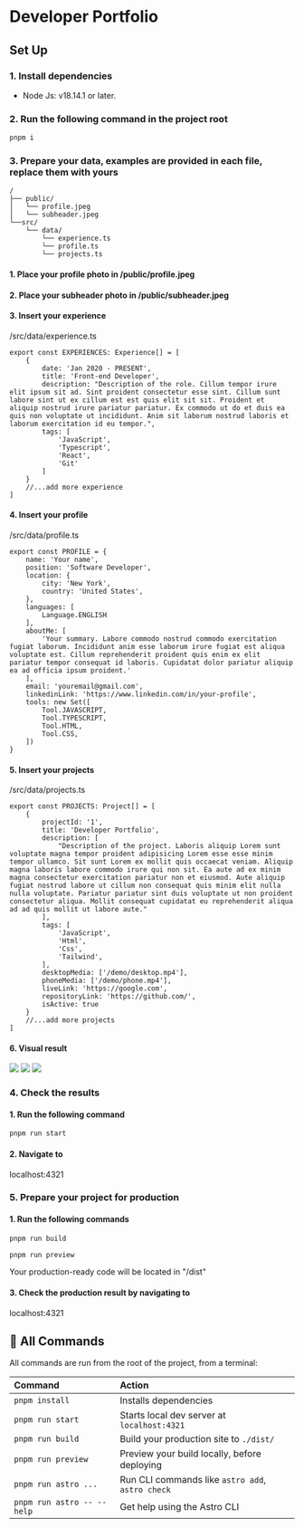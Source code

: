 # Developer Portfolio

## Set Up

### 1. Install dependencies

-   Node Js: v18.14.1 or later.

### 2. Run the following command in the project root

```sh
pnpm i
```

### 3. Prepare your data, examples are provided in each file, replace them with yours

```text
/
├── public/
│   └── profile.jpeg
│	└── subheader.jpeg
└──src/
    └── data/
        └── experience.ts
        └── profile.ts
        └── projects.ts
```

#### 1. Place your profile photo in /public/profile.jpeg

#### 2. Place your subheader photo in /public/subheader.jpeg

#### 3. Insert your experience

/src/data/experience.ts

```
export const EXPERIENCES: Experience[] = [
	{
		date: 'Jan 2020 - PRESENT',
		title: 'Front-end Developer',
		description: "Description of the role. Cillum tempor irure elit ipsum sit ad. Sint proident consectetur esse sint. Cillum sunt labore sint ut ex cillum est est quis elit sit sit. Proident et aliquip nostrud irure pariatur pariatur. Ex commodo ut do et duis ea quis non voluptate ut incididunt. Anim sit laborum nostrud laboris et laborum exercitation id eu tempor.",
		tags: [
			'JavaScript',
			'Typescript',
			'React',
			'Git'
		]
	}
	//...add more experience
]
```

#### 4. Insert your profile

/src/data/profile.ts

```
export const PROFILE = {
	name: 'Your name',
	position: 'Software Developer',
	location: {
		city: 'New York',
		country: 'United States',
	},
	languages: [
		Language.ENGLISH
	],
	aboutMe: [
		'Your summary. Labore commodo nostrud commodo exercitation fugiat laborum. Incididunt anim esse laborum irure fugiat est aliqua voluptate est. Cillum reprehenderit proident quis enim ex elit pariatur tempor consequat id laboris. Cupidatat dolor pariatur aliquip ea ad officia ipsum proident.'
	],
	email: 'youremail@gmail.com',
	linkedinLink: 'https://www.linkedin.com/in/your-profile',
	tools: new Set([
		Tool.JAVASCRIPT,
		Tool.TYPESCRIPT,
		Tool.HTML,
		Tool.CSS,
	])
}
```

#### 5. Insert your projects

/src/data/projects.ts

```
export const PROJECTS: Project[] = [
	{
		projectId: '1',
		title: 'Developer Portfolio',
		description: [
			"Description of the project. Laboris aliquip Lorem sunt voluptate magna tempor proident adipisicing Lorem esse esse minim tempor ullamco. Sit sunt Lorem ex mollit quis occaecat veniam. Aliquip magna laboris labore commodo irure qui non sit. Ea aute ad ex minim magna consectetur exercitation pariatur non et eiusmod. Aute aliquip fugiat nostrud labore ut cillum non consequat quis minim elit nulla nulla voluptate. Pariatur pariatur sint duis voluptate ut non proident consectetur aliqua. Mollit consequat cupidatat eu reprehenderit aliqua ad ad quis mollit ut labore aute."
		],
		tags: [
			'JavaScript',
			'Html',
			'Css',
			'Tailwind',
		],
		desktopMedia: ['/demo/desktop.mp4'],
		phoneMedia: ['/demo/phone.mp4'],
		liveLink: 'https://google.com',
		repositoryLink: 'https://github.com/',
		isActive: true
	}
	//...add more projects
]
```

#### 6. Visual result

![](./public/demo/experience.png)
![](./public/demo/profile.png)
![](./public/demo/projects.png)

### 4. Check the results

#### 1. Run the following command

```sh
pnpm run start
```

#### 2. Navigate to

localhost:4321

### 5. Prepare your project for production

#### 1. Run the following commands

```sh
pnpm run build
```

```sh
pnpm run preview
```

Your production-ready code will be located in "/dist"

#### 3. Check the production result by navigating to

localhost:4321

## 🧞 All Commands

All commands are run from the root of the project, from a terminal:

| Command                    | Action                                           |
| :------------------------- | :----------------------------------------------- |
| `pnpm install`             | Installs dependencies                            |
| `pnpm run start`           | Starts local dev server at `localhost:4321`      |
| `pnpm run build`           | Build your production site to `./dist/`          |
| `pnpm run preview`         | Preview your build locally, before deploying     |
| `pnpm run astro ...`       | Run CLI commands like `astro add`, `astro check` |
| `pnpm run astro -- --help` | Get help using the Astro CLI                     |
